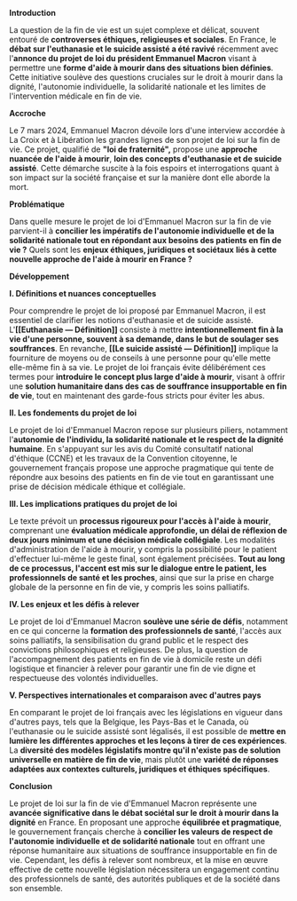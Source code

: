 **Introduction**

La question de la fin de vie est un sujet complexe et délicat, souvent entouré de **controverses éthiques, religieuses et sociales**. En France, le **débat sur l'euthanasie et le suicide assisté a été ravivé** récemment avec l'**annonce du projet de loi du président Emmanuel Macron** visant à permettre une **forme d'aide à mourir dans des situations bien définies**. Cette initiative soulève des questions cruciales sur le droit à mourir dans la dignité, l'autonomie individuelle, la solidarité nationale et les limites de l'intervention médicale en fin de vie.

**Accroche**

Le 7 mars 2024, Emmanuel Macron dévoile lors d'une interview accordée à La Croix et à Libération les grandes lignes de son projet de loi sur la fin de vie. Ce projet, qualifié de **"loi de fraternité",** propose une **approche nuancée de l'aide à mourir**, **loin des concepts d'euthanasie et de suicide assisté**. Cette démarche suscite à la fois espoirs et interrogations quant à son impact sur la société française et sur la manière dont elle aborde la mort.

**Problématique**

Dans quelle mesure le projet de loi d'Emmanuel Macron sur la fin de vie parvient-il à **concilier les impératifs de l'autonomie individuelle et de la solidarité nationale tout en répondant aux besoins des patients en fin de vie ?** Quels sont les **enjeux éthiques, juridiques et sociétaux** **liés à cette nouvelle approche de l'aide à mourir en France ?**

**Développement**

**I. Définitions et nuances conceptuelles**

Pour comprendre le projet de loi proposé par Emmanuel Macron, il est essentiel de clarifier les notions d'euthanasie et de suicide assisté. L'**[[Euthanasie — Définition]]** consiste à mettre **intentionnellement fin à la vie d'une personne, souvent à sa demande, dans le but de soulager ses souffrances**. En revanche, **[[Le suicide assisté  — Définition]]** implique la fourniture de moyens ou de conseils à une personne pour qu'elle mette elle-même fin à sa vie. Le projet de loi français évite délibérément ces termes pour **introduire le concept plus large d'aide à mourir**, visant à offrir une **solution humanitaire dans des cas de souffrance insupportable en fin de vie**, tout en maintenant des garde-fous stricts pour éviter les abus.

**II. Les fondements du projet de loi**

Le projet de loi d'Emmanuel Macron repose sur plusieurs piliers, notamment l'**autonomie de l'individu, la solidarité nationale et le respect de la dignité humaine**. En s'appuyant sur les avis du Comité consultatif national d'éthique (CCNE) et les travaux de la Convention citoyenne, le gouvernement français propose une approche pragmatique qui tente de répondre aux besoins des patients en fin de vie tout en garantissant une prise de décision médicale éthique et collégiale.

**III. Les implications pratiques du projet de loi**

Le texte prévoit un **processus rigoureux pour l'accès à l'aide à mourir**, comprenant une **évaluation médicale approfondie, un délai de réflexion de deux jours minimum et une décision médicale collégiale**. Les modalités d'administration de l'aide à mourir, y compris la possibilité pour le patient d'effectuer lui-même le geste final, sont également précisées. **Tout au long de ce processus, l'accent est mis sur le dialogue entre le patient, les professionnels de santé et les proches**, ainsi que sur la prise en charge globale de la personne en fin de vie, y compris les soins palliatifs.

**IV. Les enjeux et les défis à relever**

Le projet de loi d'Emmanuel Macron **soulève une série de défis**, notamment en ce qui concerne la **formation des professionnels de santé**, l'accès aux soins palliatifs, la sensibilisation du grand public et le respect des convictions philosophiques et religieuses. De plus, la question de l'accompagnement des patients en fin de vie à domicile reste un défi logistique et financier à relever pour garantir une fin de vie digne et respectueuse des volontés individuelles.

**V. Perspectives internationales et comparaison avec d'autres pays**

En comparant le projet de loi français avec les législations en vigueur dans d'autres pays, tels que la Belgique, les Pays-Bas et le Canada, où l'euthanasie ou le suicide assisté sont légalisés, il est possible de **mettre en lumière les différentes approches et les leçons à tirer de ces expériences**. La **diversité des modèles législatifs montre qu'il n'existe pas de solution universelle en matière de fin de vie**, mais plutôt une **variété de réponses adaptées aux contextes culturels, juridiques et éthiques spécifiques**.

**Conclusion**

Le projet de loi sur la fin de vie d'Emmanuel Macron représente une **avancée significative dans le débat sociétal sur le droit à mourir dans la dignité** en France. En proposant une approche **équilibrée et pragmatique**, le gouvernement français cherche à **concilier les valeurs de respect de l'autonomie individuelle et de solidarité nationale** tout en offrant une réponse humanitaire aux situations de souffrance insupportable en fin de vie. Cependant, les défis à relever sont nombreux, et la mise en œuvre effective de cette nouvelle législation nécessitera un engagement continu des professionnels de santé, des autorités publiques et de la société dans son ensemble.